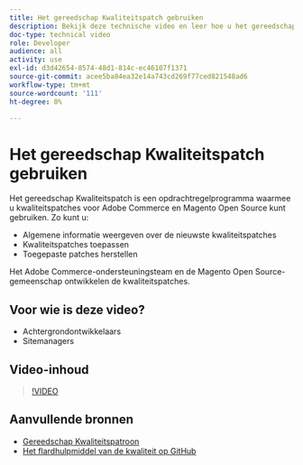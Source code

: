 ```yaml
---
title: Het gereedschap Kwaliteitspatch gebruiken
description: Bekijk deze technische video en leer hoe u het gereedschap Kwaliteitspatch kunt gebruiken voor Adobe Commerce en Magento Open Source.
doc-type: technical video
role: Developer
audience: all
activity: use
exl-id: d3d42654-8574-48d1-814c-ec46107f1371
source-git-commit: acee5ba84ea32e14a743cd269f77ced821548ad6
workflow-type: tm+mt
source-wordcount: '111'
ht-degree: 0%

---
```


# Het gereedschap Kwaliteitspatch gebruiken

Het gereedschap Kwaliteitspatch is een opdrachtregelprogramma waarmee u kwaliteitspatches voor Adobe Commerce en Magento Open Source kunt gebruiken. Zo kunt u:

- Algemene informatie weergeven over de nieuwste kwaliteitspatches
- Kwaliteitspatches toepassen
- Toegepaste patches herstellen

Het Adobe Commerce-ondersteuningsteam en de Magento Open Source-gemeenschap ontwikkelen de kwaliteitspatches.

## Voor wie is deze video?

- Achtergrondontwikkelaars
- Sitemanagers

## Video-inhoud

>[!VIDEO](https://video.tv.adobe.com/v/344000?quality=12&learn=on)

## Aanvullende bronnen

- [Gereedschap Kwaliteitspatroon](https://devdocs.magento.com/quality-patches/tool.html)
- [Het flardhulpmiddel van de kwaliteit op GitHub](https://github.com/magento/quality-patches)
